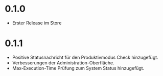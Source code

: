 # 0.1.0

* Erster Release im Store

# 0.1.1

* Positive Statusnachricht für den Produktivmodus Check hinzugefügt. 
* Verbesserungen der Administration-Oberfläche.
* Max-Execution-Time Prüfung zum System Status hinzugefügt.
